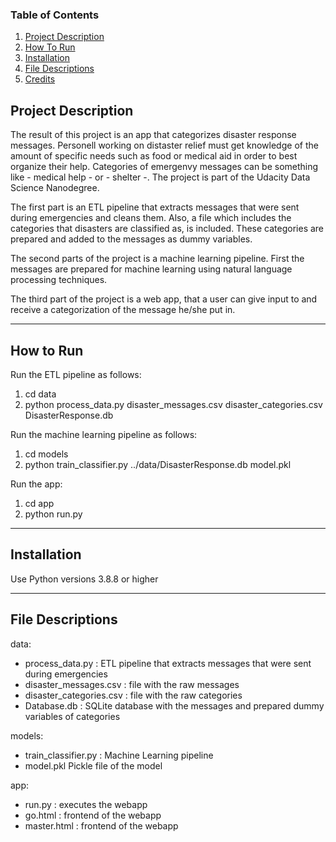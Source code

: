 ### Table of Contents

1. [Project Description](#description)
2. [How To Run](#run)
2. [Installation](#installation)
3. [File Descriptions](#files)
4. [Credits](#credits)


## Project Description <a name="description"></a>

The result of this project is an app that categorizes disaster response messages. 
Personell working on distaster relief must get knowledge of the amount of specific needs such as food or medical aid in order to best organize their help. 
Categories of emergenvy messages can be something like - medical help - or - shelter -. The project is part of the Udacity Data Science Nanodegree.

The first part is an ETL pipeline that extracts messages that were sent during emergencies and cleans them. Also, a file which includes the categories that disasters are classified as, is included. These categories are prepared and added to the messages as dummy variables. 

The second parts of the project is a machine learning pipeline. First the messages are prepared for machine learning using natural language processing techniques.

The third part of the project is a web app, that a user can give input to and receive a categorization of the message he/she put in. 

-------------
## How to Run <a name="run"></a>

Run the ETL pipeline as follows:
1. cd data
2. python process_data.py disaster_messages.csv disaster_categories.csv DisasterResponse.db

Run the machine learning pipeline as follows: 
1. cd models
2. python train_classifier.py ../data/DisasterResponse.db model.pkl

Run the app: 
1. cd app
2. python run.py

-------------

## Installation <a name="installation"></a>

Use Python versions 3.8.8 or higher



-------------
## File Descriptions <a name="files"></a>

data:

- process_data.py : ETL pipeline that extracts messages that were sent during emergencies
- disaster_messages.csv : file with the raw messages
- disaster_categories.csv : file with the raw categories
- Database.db : SQLite database with the messages and prepared dummy variables of categories

models:

- train_classifier.py : Machine Learning pipeline
- model.pkl Pickle file of the model

app:

- run.py : executes the webapp
- go.html : frontend of the webapp
- master.html : frontend of the webapp


